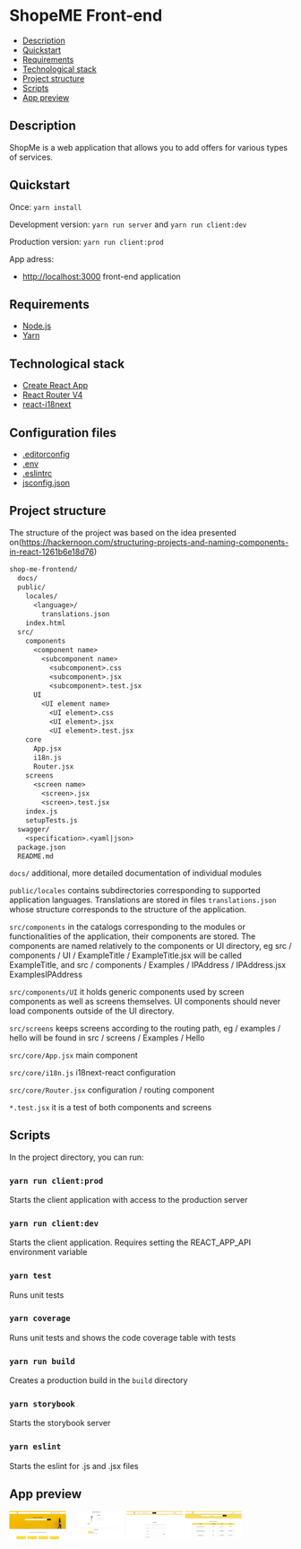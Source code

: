 # ShopeME Front-end

- [Description](#description)
- [Quickstart](#quickstart)
- [Requirements](#requirements)
- [Technological stack](#Technological-stack)
- [Project structure](#project-structure)
- [Scripts](#scripts)
- [App preview](#app-preview)

## Description

ShopMe is a web application that allows you to add offers for various types of services. 


## Quickstart

Once: `yarn install`

Development version: `yarn run server` and `yarn run client:dev`

Production version: `yarn run client:prod`

App adress:

- [http://localhost:3000](http://localhost:3000) front-end application

## Requirements

- [Node.js](https://nodejs.org)
- [Yarn](https://yarnpkg.com)


## Technological stack 

- [Create React App](https://github.com/facebookincubator/create-react-app)
- [React Router V4](https://github.com/ReactTraining/react-router)
- [react-i18next](https://github.com/i18next/react-i18next)


## Configuration files

- [.editorconfig](http://editorconfig.org)
- [.env](https://github.com/facebook/create-react-app/blob/master/packages/react-scripts/template/README.md#adding-development-environment-variables-in-env)
- [.eslintrc](https://eslint.org)
- [jsconfig.json](https://code.visualstudio.com/docs/languages/jsconfig)


## Project structure

The structure of the project was based on the idea presented on(https://hackernoon.com/structuring-projects-and-naming-components-in-react-1261b6e18d76)

```
shop-me-frontend/
  docs/
  public/
    locales/
      <language>/
        translations.json
    index.html
  src/
    components
      <component name>
        <subcomponent name>
          <subcomponent>.css
          <subcomponent>.jsx
          <subcomponent>.test.jsx
      UI
        <UI element name>
          <UI element>.css
          <UI element>.jsx
          <UI element>.test.jsx
    core
      App.jsx
      i18n.js
      Router.jsx
    screens
      <screen name>
        <screen>.jsx
        <screen>.test.jsx
    index.js
    setupTests.js
  swagger/
    <specification>.<yaml|json>
  package.json
  README.md
```

`docs/` additional, more detailed documentation of individual modules

`public/locales` contains subdirectories corresponding to supported application languages. Translations are stored in files `translations.json` whose structure corresponds to the structure of the application.

`src/components` in the catalogs corresponding to the modules or functionalities of the application, their components are stored. The components are named relatively to the components or UI directory, eg src / components / UI / ExampleTitle / ExampleTitle.jsx will be called ExampleTitle, and src / components / Examples / IPAddress / IPAddress.jsx ExamplesIPAddress

`src/components/UI` it holds generic components used by screen components as well as screens themselves. UI components should never load components outside of the UI directory.

`src/screens` keeps screens according to the routing path, eg / examples / hello will be found in src / screens / Examples / Hello

`src/core/App.jsx` main component

`src/core/i18n.js` i18next-react configuration

`src/core/Router.jsx` configuration / routing component

`*.test.jsx` it is a test of both components and screens


## Scripts

In the project directory, you can run:

### `yarn run client:prod`

Starts the client application with access to the production server

### `yarn run client:dev`

Starts the client application. Requires setting the REACT_APP_API environment variable

### `yarn test`

Runs unit tests

### `yarn coverage`

Runs unit tests and shows the code coverage table with tests

### `yarn run build`

Creates a production build in the `build` directory

### `yarn storybook`

Starts the storybook server

### `yarn eslint`

Starts the eslint for .js and .jsx files


## App preview

<img src="docs/homepage_printscreen.png" width="20%" height="20%" />
<img src="docs/offer_details_printscreen.png" width="20%" height="20%" />
<img src="docs/register_printscreen.png" width="20%" height="20%" />
<img src="docs/search_list_printscreen.png" width="20%" height="20%" />